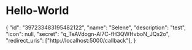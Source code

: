 # Hello-World
{
  "id": "397233483195482122",
  "name": "Selene",
  "description": "test",
  "icon": null,
  "secret": "q_TeAVdogn-Al7C-fH3QWHvboN_JQs2o",
  "redirect_uris": ["http://localhost:5000/callback"],
}
